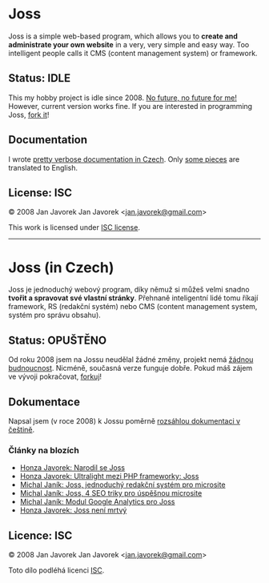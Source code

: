 
# Joss

Joss is a simple web-based program, which allows you to **create and administrate your own website** in a very, very simple and easy way. Too intelligent people calls it CMS (content management system) or framework.

## Status: IDLE

This my hobby project is idle since 2008. [No future, no future for me!](https://www.youtube.com/watch?v=yqrAPOZxgzU) However, current version works fine. If you are interested in programming Joss, [fork it](https://github.com/honzajavorek/joss/fork)!


## Documentation

I wrote [pretty verbose documentation in Czech](https://github.com/honzajavorek/joss/blob/master/doc/czech.md). Only [some pieces](https://github.com/honzajavorek/joss/blob/master/doc/english.md) are translated to English.

## License: ISC

© 2008 Jan Javorek Jan Javorek &lt;<a
href="mailto:jan.javorek&#64;gmail.com">jan.javorek&#64;<!---->gmail.com</a>&gt;

This work is licensed under [ISC license](https://en.wikipedia.org/wiki/ISC_license).


----


# Joss (in Czech)

Joss je jednoduchý webový program, díky němuž si můžeš velmi snadno **tvořit a spravovat své vlastní stránky**. Přehnaně inteligentní lidé tomu říkají framework, RS (redakční systém) nebo CMS (content management system, systém pro správu obsahu).

## Status: OPUŠTĚNO

Od roku 2008 jsem na Jossu neudělal žádné změny, projekt nemá [žádnou budnoucnost](https://www.youtube.com/watch?v=yqrAPOZxgzU). Nicméně, současná verze funguje dobře. Pokud máš zájem ve vývoji pokračovat, [forkuj](https://github.com/honzajavorek/joss/fork)!

## Dokumentace

Napsal jsem (v roce 2008) k Jossu poměrně [rozsáhlou dokumentaci v češtině](https://github.com/honzajavorek/joss/blob/master/doc/czech.md).

### Články na blozích

- [Honza Javorek: Narodil se Joss](http://honzajavorek.cz/blog/narodil-se-joss)
- [Honza Javorek: Ultralight mezi PHP frameworky: Joss](http://honzajavorek.cz/blog/ultralight-mezi-php-frameworky-joss)
- [Michal Janík: Joss, jednoduchý redakční systém pro microsite](http://www.michaljanik.cz/joss)
- [Michal Janík: Joss, 4 SEO triky pro úspěšnou microsite](http://www.michaljanik.cz/joss-seo)
- [Michal Janík: Modul Google Analytics pro Joss](http://www.michaljanik.cz/joss-google-analytics)
- [Honza Javorek: Joss není mrtvý](http://honzajavorek.cz/blog/joss-neni-mrtvy)

## Licence: ISC

© 2008 Jan Javorek Jan Javorek &lt;<a
href="mailto:jan.javorek&#64;gmail.com">jan.javorek&#64;<!---->gmail.com</a>&gt;

Toto dílo podléhá licenci [ISC](https://en.wikipedia.org/wiki/ISC_license).
